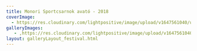 ```yaml
---
title: Monori Sportcsarnok avató - 2018
coverImage:
  - https://res.cloudinary.com/lightpositive/image/upload/v1647561040/uploads/Monori%20Sportcsarnok%20avat%C3%B3%20-%202018/monor1.jpg
galleryImages:
   - ,https://res.cloudinary.com/lightpositive/image/upload/v1647561040/uploads/Monori%20Sportcsarnok%20avat%C3%B3%20-%202018/monor1.jpg
layout: galleryLayout_festival.html
---
```

